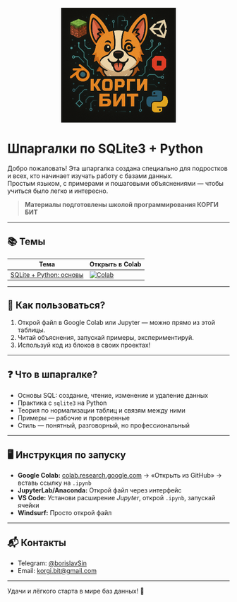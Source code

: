 <p align="center">
  <img src="logo_korgibit.png" alt="КОРГИ БИТ" width="260"/>
</p>

# Шпаргалки по SQLite3 + Python

Добро пожаловать! Эта шпаргалка создана специально для подростков и всех, кто начинает изучать работу с базами данных.  
Простым языком, с примерами и пошаговыми объяснениями — чтобы учиться было легко и интересно.

> **Материалы подготовлены школой программирования КОРГИ БИТ**

---

## 📚 Темы

| Тема | Открыть в Colab |
|------|------------------|
| [SQLite + Python: основы](cheatsheets/sqlite_cheatsheet.ipynb) | [![Colab](https://colab.research.google.com/assets/colab-badge.svg)](https://colab.research.google.com/github/ВАШ_ЮЗЕРНЕЙМ/SQL-cheatsheets/blob/main/cheatsheets/sqlite_cheatsheet.ipynb) |

---

## 🚀 Как пользоваться?

1. Открой файл в Google Colab или Jupyter — можно прямо из этой таблицы.
2. Читай объяснения, запускай примеры, экспериментируй.
3. Используй код из блоков в своих проектах!

---

## ❓ Что в шпаргалке?

- Основы SQL: создание, чтение, изменение и удаление данных
- Практика с `sqlite3` на Python
- Теория по нормализации таблиц и связям между ними
- Примеры — рабочие и проверенные
- Стиль — понятный, разговорный, но профессиональный

---

## 🖥 Инструкция по запуску

- **Google Colab:** [colab.research.google.com](https://colab.research.google.com/) → «Открыть из GitHub» → вставь ссылку на `.ipynb`
- **JupyterLab/Anaconda:** Открой файл через интерфейс
- **VS Code:** Установи расширение *Jupyter*, открой `.ipynb`, запускай ячейки
- **Windsurf:** Просто открой файл

---

## 📬 Контакты

- Telegram: [@borislavSin](https://t.me/borislavSin)
- Email: korgi.bit@gmail.com

---

Удачи и лёгкого старта в мире баз данных! 🚀

